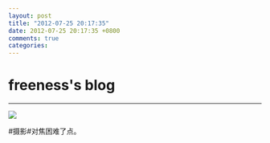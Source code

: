 ```yaml
---
layout: post
title: "2012-07-25 20:17:35"
date: 2012-07-25 20:17:35 +0800
comments: true
categories: 
---
```


# freeness's blog

----------

![](http://okqmqrbgo.bkt.clouddn.com/201207252017351.jpg)

>
\#摄影\#对焦困难了点。
